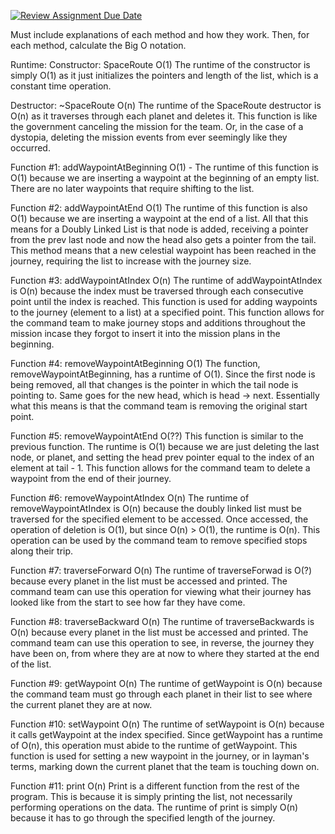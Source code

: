 [![Review Assignment Due Date](https://classroom.github.com/assets/deadline-readme-button-22041afd0340ce965d47ae6ef1cefeee28c7c493a6346c4f15d667ab976d596c.svg)](https://classroom.github.com/a/j-DzvjBA)

Must include explanations of each method and how they work. 
Then, for each method, calculate the Big O notation.



Runtime:
Constructor: SpaceRoute O(1)
    The runtime of the constructor is simply O(1) as it just initializes the pointers and length of the list, which is a constant
    time operation.

Destructor: ~SpaceRoute O(n)
    The runtime of the SpaceRoute destructor is O(n) as it traverses through each planet and deletes it. This function
    is like the government canceling the mission for the team. Or, in the case of a dystopia, deleting the mission events from
    ever seemingly like they occurred.

Function #1: addWaypointAtBeginning O(1)
    - The runtime of this function is O(1) because we are inserting a waypoint at the
        beginning of an empty list. There are no later waypoints that require shifting to the list.

Function #2: addWaypointAtEnd O(1)
    The runtime of this function is also O(1) because we are inserting a waypoint at the
    end of a list. All that this means for a Doubly Linked List is that node is added, receiving
    a pointer from the prev last node and now the head also gets a pointer from the tail. This method means
    that a new celestial waypoint has been reached in the journey, requiring the list to increase with the journey size.

Function #3: addWaypointAtIndex O(n)
    The runtime of addWaypointAtIndex is O(n) because the index must be traversed through each consecutive point
    until the index is reached. This function is used for adding waypoints to the journey (element to a list) at a specified point. 
    This function allows for the command team to make journey stops and additions throughout the mission incase they forgot to insert it 
    into the mission plans in the beginning.

Function #4: removeWaypointAtBeginning O(1)
    The function, removeWaypointAtBeginning, has a runtime of O(1). Since the first node is being removed, all that changes
    is the pointer in which the tail node is pointing to. Same goes for the new head, which is head -> next. Essentially what this means
    is that the command team is removing the original start point.

Function #5: removeWaypointAtEnd O(??)
    This function is similar to the previous function. The runtime is O(1) because we are just deleting the last node, or planet, 
    and setting the head prev pointer equal to the index of an element at tail - 1. This function allows for the command team to delete
    a waypoint from the end of their journey.

Function #6: removeWaypointAtIndex O(n)
    The runtime of removeWaypointAtIndex is O(n) because the doubly linked list must be traversed for the specified element to be accessed.
    Once accessed, the operation of deletion is O(1), but since O(n) > O(1), the runtime is O(n). This operation can be used by the command team
    to remove specified stops along their trip.

Function #7: traverseForward O(n)
    The runtime of traverseForwad is O(?) because every planet in the list must be accessed and printed. The command team can use this operation
    for viewing what their journey has looked like from the start to see how far they have come.

Function #8: traverseBackward O(n)
    The runtime of traverseBackwards is O(n) because every planet in the list must be accessed and printed. The command team
    can use this operation to see, in reverse, the journey they have been on, from where they are at now to where they started at the end of the list.

Function #9: getWaypoint O(n)
    The runtime of getWaypoint is O(n) because the command team must go through each planet in their list to see where the current planet
    they are at now. 

Function #10: setWaypoint O(n)
    The runtime of setWaypoint is O(n) because it calls getWaypoint at the index specified. Since getWaypoint has a runtime of O(n),
    this operation must abide to the runtime of getWaypoint. This function is used for setting a new waypoint in the journey, or 
    in layman's terms, marking down the current planet that the team is touching down on.

Function #11: print O(n)
    Print is a different function from the rest of the program. This is because it is simply
    printing the list, not necessarily performing operations on the data. The runtime of print is
    simply O(n) because it has to go through the specified length of the journey.